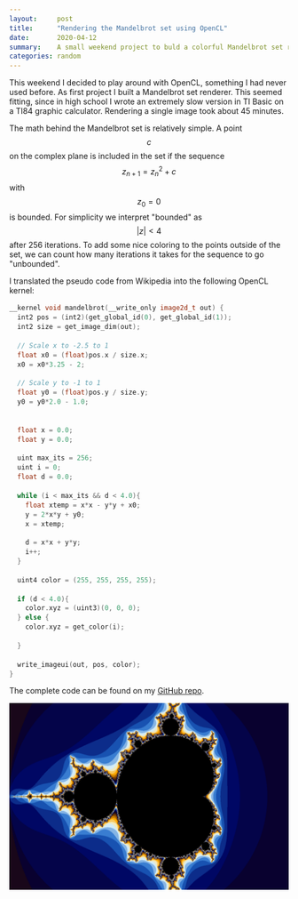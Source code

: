 ```yaml
---
layout:     post
title:      "Rendering the Mandelbrot set using OpenCL"
date:       2020-04-12
summary:    A small weekend project to buld a colorful Mandelbrot set rendered using OpenCL. <img src="/images/mandelbrot.png" class="summary-image">
categories: random
---
```


This weekend I decided to play around with OpenCL, something I had never used before. As first project I built a Mandelbrot set renderer. This seemed fitting, since in high school I wrote an extremely slow version in TI Basic on a TI84 graphic calculator. Rendering a single image took about 45 minutes.

The math behind the Mandelbrot set is relatively simple. A point $$c$$ on the complex plane is included in the set if the sequence $$z_{n+1} = z_n^2 + c$$ with $$z_0 = 0$$ is bounded. For simplicity we interpret "bounded" as $$\vert z\vert < 4$$ after 256 iterations. To add some nice coloring to the points outside of the set, we can count how many iterations it takes for the sequence to go "unbounded".

I translated the pseudo code from Wikipedia into the following OpenCL kernel:
```c++
__kernel void mandelbrot(__write_only image2d_t out) {
  int2 pos = (int2)(get_global_id(0), get_global_id(1));
  int2 size = get_image_dim(out);

  // Scale x to -2.5 to 1
  float x0 = (float)pos.x / size.x;
  x0 = x0*3.25 - 2;

  // Scale y to -1 to 1
  float y0 = (float)pos.y / size.y;
  y0 = y0*2.0 - 1.0;


  float x = 0.0;
  float y = 0.0;

  uint max_its = 256;
  uint i = 0;
  float d = 0.0;

  while (i < max_its && d < 4.0){
    float xtemp = x*x - y*y + x0;
    y = 2*x*y + y0;
    x = xtemp;

    d = x*x + y*y;
    i++;
  }

  uint4 color = (255, 255, 255, 255);

  if (d < 4.0){
    color.xyz = (uint3)(0, 0, 0);
  } else {
    color.xyz = get_color(i);

  }

  write_imageui(out, pos, color);
}
```

The complete code can be found on my [GitHub repo](https://github.com/pd0wm/opencl-mandelbrot).

![](/images/mandelbrot.png)
